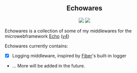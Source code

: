 <div align="center">
  <h2 align="center">
    Echowares
  </h2>

  <img src="https://forthebadge.com/images/badges/made-with-go.svg"/> <!-- Made with Go -->
  <img src="https://forthebadge.com/images/badges/gluten-free.svg"/> <!-- Gluten Free -->
</div>

Echowares is a collection of some of my middlewares for the microwebframework [Echo](https://echo.labstack.com/) ([v4](https://github.com/labstack/echo))

Echowares currently contains:
- [x] Logging middleware, inspired by [Fiber](https://github.com/gofiber/fiber)'s built-in logger
- ... More will be added in the future.
